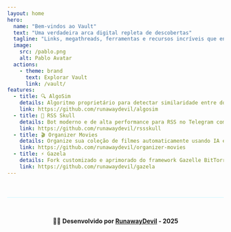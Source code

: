 ```yaml
---
layout: home
hero:
  name: "Bem-vindos ao Vault"
  text: "Uma verdadeira arca digital repleta de descobertas"
  tagline: "Links, megathreads, ferramentas e recursos incríveis que encontrei pelo caminho. Tudo organizado para curiosos, desenvolvedores, hackers éticos e amantes da tecnologia."
  image:
    src: /pablo.png
    alt: Pablo Avatar
  actions:
    - theme: brand
      text: Explorar Vault
      link: /vault/
features:
  - title: 🔍 AlgoSim
    details: Algoritmo proprietário para detectar similaridade entre documentos de texto, especialmente útil para consolidação de conteúdo duplicado ou relacionado.
    link: https://github.com/runawaydevil/algosim
  - title: 🤖 RSS Skull
    details: Bot moderno e de alta performance para RSS no Telegram com descoberta inteligente de feeds e suporte multi-formato.
    link: https://github.com/runawaydevil/rssskull
  - title: 🎬 Organizer Movies
    details: Organize sua coleção de filmes automaticamente usando IA e a API do The Movie Database (TMDB).
    link: https://github.com/runawaydevil/organizer-movies
  - title: ⚡ Gazela
    details: Fork customizado e aprimorado do framework Gazelle BitTorrent tracker, focado em experiência do desenvolvedor e práticas modernas de deployment.
    link: https://github.com/runawaydevil/gazela
---
```


<div style="text-align: center; margin-top: 3rem; padding: 2rem; border-top: 1px solid rgba(0, 212, 255, 0.2);">

🏴‍☠️ **Desenvolvido por [RunawayDevil](https://pablo.space) - 2025**

</div>